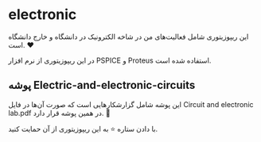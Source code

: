 # electronic

این ریپوزیتوری شامل فعالیت‌های من در شاخه الکترونیک در دانشگاه و خارج دانشگاه است. ❤

در این ریپوزیتوری از نرم افزار PSPICE و Proteus استفاده شده است.


## پوشه Electric-and-electronic-circuits
این پوشه شامل گزارشکار‌هایی است که صورت آن‌ها در فایل Circuit and electronic lab.pdf در همین پوشه قرار دارد. 🐠

با دادن ستاره ⭐ به این ریپوزیتوری از آن حمایت کنید.
